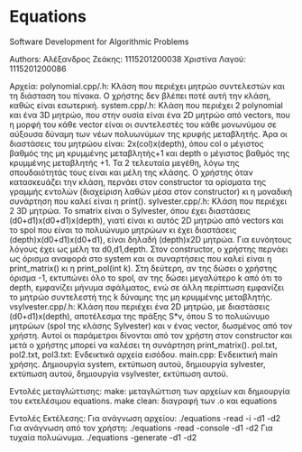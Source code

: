 # Equations
Software Development for Algorithmic Problems

Authors:
  Αλέξανδρος Ζεάκης: 1115201200038
  Χριστίνα Λαγού: 1115201200086

Αρχεία:
  polynomial.cpp/.h: Κλάση που περιέχει μητρώο συντελεστών και τη διάσταση του πίνακα. Ο χρήστης δεν βλέπει ποτέ αυτή την 			κλάση, καθώς είναι εσωτερική.
  system.cpp/.h: Κλάση που περιέχει 2 polynomial και ένα 3D μητρώο, που στην ουσία είναι ένα 2D μητρώο από vectors, που η 			μορφή του κάθε vector είναι οι συντελεστές του κάθε μονωνύμου σε αύξουσα δύναμη των νέων πολυωνύμων της 			κρυφής μεταβλητής. Άρα οι διαστάσεις του μητρώου είναι: 2x(col)x(depth), όπου col ο μέγιστος βαθμός της 		μη κρυμμένης μεταβλητής+1 και depth o μέγιστος βαθμός της κρυμμένης μεταβλητής +1. Τα 2 τελευταία μεγέθη, 			λόγω της σπουδαιότητάς τους είναι και μέλη της κλάσης. Ο χρήστης όταν κατασκευάζει την κλάση, περνάει στον 		constructor τα ορίσματα της γραμμής εντολών (διαχείριση λαθών μέσα στον constructor) κι η μοναδική συνάρτηση που 		καλεί είναι η print().
  sylvester.cpp/.h: Κλάση που περιέχει 2 3D μητρώα. Το smatrix είναι ο Sylvester, όπου έχει διαστάσεις 						(d0+d1)x(d0+d1)x(depth), γιατί είναι κι αυτός 2D μητρώο από vectors και το spol που είναι το πολυώνυμο 				μητρώων κι έχει διαστάσεις (depth)x(d0+d1)x(d0+d1), είναι δηλαδή (depth)x2D μητρώα. Για ευνόητους 			λόγους έχει ως μέλη τα d0,d1,depth. Στον constructor, ο χρήστης περνάει ως όρισμα αναφορά στο system και οι 		συναρτήσεις που καλεί είναι η print_matrix() κι η print_pol(int k). Στη δεύτερη, αν της δώσει ο χρήστης όρισμα 				-1, εκτυπώνει όλο το spol, αν της δώσει μεγαλύτερο k από ότι το depth, εμφανίζει μήνυμα σφάλματος, ενώ 		σε άλλη περίπτωση εμφανίζει το μητρώο συντελεστή της k δύναμης της μη κρυμμένης
		μεταβλητής.
  vsylvester.cpp/.h: Κλάση που περιέχει ένα 2D μητρώο, με διαστάσεις (d0+d1)x(depth), αποτέλεσμα της πράξης S*v, όπου S το 			πολυώνυμο μητρώων (spol της κλάσης Sylvester) και v ένας vector, δωσμένος από τον χρήστη. Αυτοί οι 				παράμετροι δίνονται από τον χρήστη στον constructor και μετά ο χρήστης μπορεί να καλέσει τη συνάρτηση 			print_matrix().
  pol.txt, pol2.txt, pol3.txt: Ενδεικτικά αρχεία εισόδου.
  main.cpp: Ενδεικτική main χρήσης. Δημιουργία system, εκτύπωση αυτού, δημιουργία sylvester, εκτύπωση αυτού, δημιουργία 		vsylvester, εκτύπωση αυτού.

Εντολές μεταγλώττισης:
	make: μεταγλώττιση των αρχείων και δημιουργία του εκτελέσιμου equations.
	make clean: διαγραφή των .o και equations

Εντολές Εκτέλεσης:
	Για ανάγνωση αρχείου:
		./equations -read -i <file> -d1 <d1> -d2 <d2>
	Για ανάγνωση από τον χρήστη:
		./equations -read -console -d1 <d1> -d2 <d2>
	Για τυχαία πολυώνυμα.
		./equations -generate -d1 <d1> -d2 <d2>
